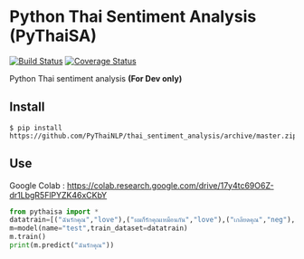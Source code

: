 # Python Thai Sentiment Analysis (PyThaiSA)

[![Build Status](https://travis-ci.org/PyThaiNLP/thai-sentiment-analysis.svg?branch=master)](https://travis-ci.org/PyThaiNLP/thai-sentiment-analysis)
[![Coverage Status](https://coveralls.io/repos/github/PyThaiNLP/thai-sentiment-analysis/badge.svg?branch=master)](https://coveralls.io/github/PyThaiNLP/thai-sentiment-analysis?branch=master)


Python Thai sentiment analysis **(For Dev only)**

## Install

```
$ pip install https://github.com/PyThaiNLP/thai_sentiment_analysis/archive/master.zip
```

## Use

Google Colab : https://colab.research.google.com/drive/17y4tc69O6Z-dr1LbgR5FlPYZK46xCKbY

```python
from pythaisa import *
datatrain=[("ฉันรักคุณ","love"),("ผมก็รักคุณเหมือนกัน","love"),("เกลียดคุณ","neg"),("เกลียดเหมือนกัน","neg")]
m=model(name="test",train_dataset=datatrain)
m.train()
print(m.predict("ฉันรักคุณ"))
```

